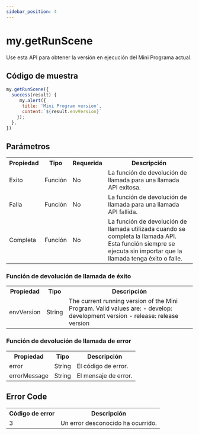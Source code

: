 ```yaml
---
sidebar_position: 4
---
```


# my.getRunScene

Use esta API para obtener la versión en ejecución del Mini Programa actual.

## Código de muestra
```js
my.getRunScene({
  success(result) {
     my.alert({
      title: 'Mini Program version',
      content:`${result.envVersion}`
    });
  },
})
```

## Parámetros
<table>
    <tr>
        <th>Propiedad</th>
        <th>Tipo</th>
        <th>Requerida</th>
        <th>Descripción</th>
    </tr>
     <tr>
        <td>Exito</td>
        <td>Función</td>
        <td>No</td>
        <td>La función de devolución de llamada para una llamada API exitosa.</td>
     </tr>
     <tr>
        <td>Falla</td>
        <td>Función</td>
        <td>No</td>
        <td>La función de devolución de llamada para una llamada API fallida.</td>
     </tr>
     <tr>
        <td>Completa</td>
        <td>Función</td>
        <td>No</td>
        <td>La función de devolución de llamada utilizada cuando se completa la llamada API. Esta función siempre se ejecuta sin importar que la llamada tenga éxito o falle.</td>
     </tr>
</table>
	 
### Función de devolución de llamada de éxito

<table>
    <tr>
        <th>Propiedad</th>
        <th>Tipo</th>
        <th>Descripción</th>
    </tr>
     <tr>
        <td>envVersion</td>
        <td>String</td>
        <td>
                The current running version of the Mini Program. Valid values are:
                - develop: development version
                - release: release version 
        </td>
     </tr>
</table>
	
### Función de devolución de llamada de error
<table>
    <tr>
        <th>Propiedad</th>
        <th>Tipo</th>
        <th>Descripción</th>
    </tr>
     <tr>
        <td>error</td>
        <td>String</td>
        <td>El código de error.</td>
     </tr>
     <tr>
        <td>errorMessage</td>
        <td>String</td>
        <td>El mensaje de error.</td>
     </tr>
</table>

## Error Code
<table>
    <tr>
        <th>Código de error</th>
        <th>Descripción</th>
    </tr>
     <tr>
        <td>3</td>
        <td>Un error desconocido ha ocurrido.</td>
     </tr>
</table>

